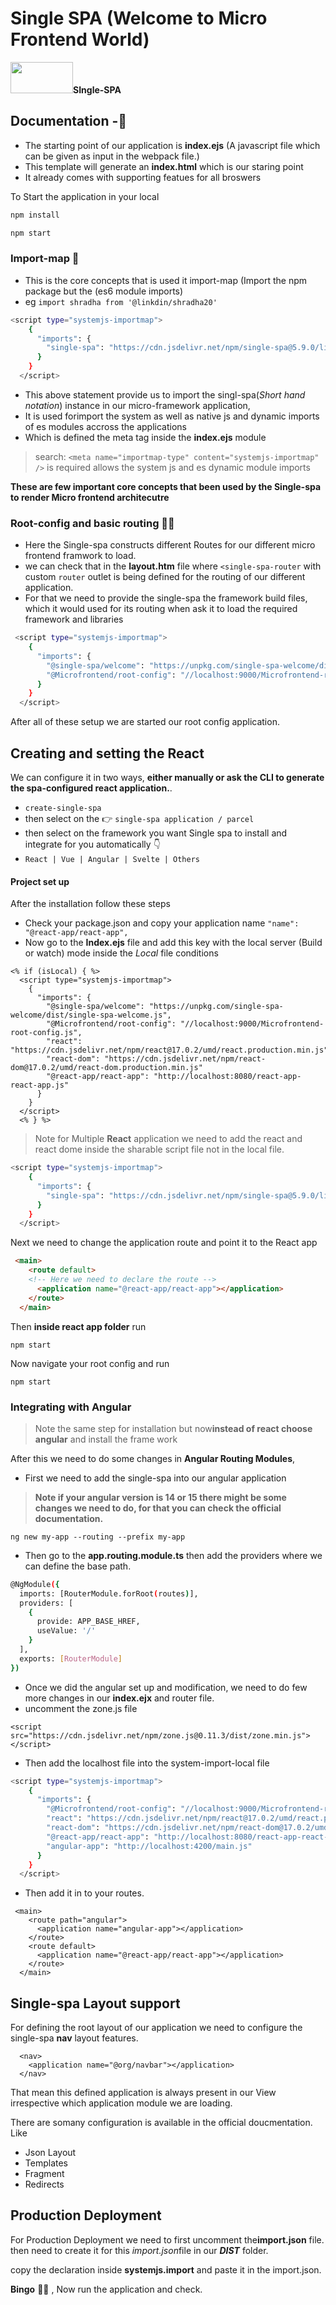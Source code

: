 # Single SPA (Welcome to Micro Frontend World)

<img src="https://single-spa.js.org/img/single-spa-mark-magenta.svg" alt="" data-canonical-src="https://gyazo.com/eb5c5741b6a9a16c692170a41a49c858.png" width="100" height="50" />**SIngle-SPA**

## Documentation -📃

- The starting point of our application is **index.ejs** (A javascript file which can be given as input in the webpack file.)
- This template will generate an **index.html** which is our staring point
- It already comes with supporting featues for all broswers

To Start the application in your local

```sh
npm install 

npm start

```

### Import-map 🧠

- This is the core concepts that is used it import-map (Import the npm package but the (es6 module imports)
- eg `import shradha from '@linkdin/shradha20'`

```sh
<script type="systemjs-importmap">
    {
      "imports": {
        "single-spa": "https://cdn.jsdelivr.net/npm/single-spa@5.9.0/lib/system/single-spa.min.js"
      }
    }
  </script>
  ```

- This above statement provide us to import the singl-spa(_Short hand notation_) instance in our micro-framework application,
- It is used forimport the system as well as native js and dynamic imports of es modules accross the applications
- Which is defined the meta tag inside the **index.ejs** module

> search: `<meta name="importmap-type" content="systemjs-importmap" />` is required allows the system js and es dynamic module imports

**These are few important core concepts that been used by the Single-spa to render Micro frontend architecutre**

### Root-config and basic routing 🧑‍🌾

- Here the Single-spa constructs different Routes for our different micro frontend framwork to load.
- we can check that in the **layout.htm** file where `<single-spa-router` with custom `router` outlet is being defined for the routing of our different application.
- For that we need to provide the single-spa the framework build files, which it would used for its routing when ask it to load the required framework and libraries

```sh
 <script type="systemjs-importmap">
    {
      "imports": {
        "@single-spa/welcome": "https://unpkg.com/single-spa-welcome/dist/single-spa-welcome.js",
        "@Microfrontend/root-config": "//localhost:9000/Microfrontend-root-config.js"
      }
    }
  </script>
```

After all of these setup we are started our root config application.

## Creating and setting the React

We can configure it in two ways, **either manually or ask the CLI to generate the spa-configured react application.**.

- `create-single-spa`
- then select on the  👉 `single-spa application / parcel`
- then select on the  framework you want Single spa to install and integrate for you automatically 👇
- `React | Vue | Angular | Svelte | Others`

#### Project set up

After the installation follow these steps

- Check your package.json and copy your application name `"name": "@react-app/react-app",`
- Now go to the **Index.ejs** file and add this key with the local server (Build or watch) mode inside the _Local_ file conditions

```
<% if (isLocal) { %>
  <script type="systemjs-importmap">
    {
      "imports": {
        "@single-spa/welcome": "https://unpkg.com/single-spa-welcome/dist/single-spa-welcome.js",
        "@Microfrontend/root-config": "//localhost:9000/Microfrontend-root-config.js",
        "react": "https://cdn.jsdelivr.net/npm/react@17.0.2/umd/react.production.min.js",
        "react-dom": "https://cdn.jsdelivr.net/npm/react-dom@17.0.2/umd/react-dom.production.min.js"
        "@react-app/react-app": "http://localhost:8080/react-app-react-app.js"
      }
    }
  </script>
  <% } %>
```

> Note for Multiple **React** application we need to add the react and react dome inside the sharable script file not in the local file.

```sh
<script type="systemjs-importmap">
    {
      "imports": {
        "single-spa": "https://cdn.jsdelivr.net/npm/single-spa@5.9.0/lib/system/single-spa.min.js"
      }
    }
  </script>
  ```

Next we need to change the application route and point it to the React app

```html
 <main>
    <route default>
    <!-- Here we need to declare the route -->
      <application name="@react-app/react-app"></application>
    </route>
  </main>
```

Then **inside react app folder** run

` npm start `

Now navigate your root config and run

`npm start`

### Integrating with Angular

> Note the same step for installation but now**instead of react choose angular** and install the frame work

After this we need to do some changes in **Angular Routing Modules**,

- First we need to add the  single-spa into our angular application

> **Note if your angular version is 14 or 15 there might be some changes we need to do, for that you can check the official documentation.**

```ng new my-app --routing --prefix my-app```

- Then go to the **app.routing.module.ts** then add the providers where we can define the base path.

```sh
@NgModule({
  imports: [RouterModule.forRoot(routes)],
  providers: [
    {
      provide: APP_BASE_HREF,
      useValue: '/'
    }
  ],
  exports: [RouterModule]
})
```

- Once we did the angular set up and modification, we need to do few more changes in our **index.ejx** and router file.
- uncomment the zone.js file

```
<script src="https://cdn.jsdelivr.net/npm/zone.js@0.11.3/dist/zone.min.js"></script>
```

- Then add the localhost file into the system-import-local file

```sh
<script type="systemjs-importmap">
    {
      "imports": {
        "@Microfrontend/root-config": "//localhost:9000/Microfrontend-root-config.js",
        "react": "https://cdn.jsdelivr.net/npm/react@17.0.2/umd/react.production.min.js",
        "react-dom": "https://cdn.jsdelivr.net/npm/react-dom@17.0.2/umd/react-dom.production.min.js",
        "@react-app/react-app": "http://localhost:8080/react-app-react-app.js",
        "angular-app": "http://localhost:4200/main.js"
      }
    }
  </script>
```

- Then add it in to your routes.

```
 <main>
    <route path="angular">
      <application name="angular-app"></application>
    </route>
    <route default>
      <application name="@react-app/react-app"></application>
    </route>
  </main>
```

## Single-spa Layout support

For defining the root layout of our application we need to configure the single-spa  **nav** layout features.

```
  <nav>
    <application name="@org/navbar"></application>
  </nav>

```

That mean this defined application is always present in our View irrespective which application module we are loading.

There are somany configuration is available in the official doucmentation.  Like

- Json Layout
- Templates
- Fragment
- Redirects

## Production Deployment

For Production Deployment we need to first uncomment the**import.json** file. then need to create it for this *import.json*file in our ***DIST*** folder.

copy the declaration inside **systemjs.import** and paste it in the import.json.

**Bingo** 🥳🥳 , Now run the application and check.
